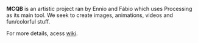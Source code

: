 **MCQB** is an artistic project ran by Ennio and Fábio which uses Processing as its main tool. We seek to create images, animations, videos and fun/colorful stuff.

For more details, acess [wiki](https://github.com/whysasse/mcqb/wiki). 
